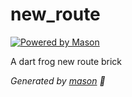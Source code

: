 # new_route

[![Powered by Mason](https://img.shields.io/endpoint?url=https%3A%2F%2Ftinyurl.com%2Fmason-badge)](https://github.com/felangel/mason)

A dart frog new route brick

_Generated by [mason][1] 🧱_

[1]: https://github.com/felangel/mason
